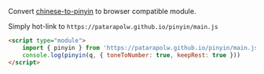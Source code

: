 Convert [chinese-to-pinyin](https://www.npmjs.com/package/chinese-to-pinyin) to browser compatible module.

Simply hot-link to `https://patarapolw.github.io/pinyin/main.js`

```html
<script type="module">
    import { pinyin } from 'https://patarapolw.github.io/pinyin/main.js'
    console.log(pinyin(q, { toneToNumber: true, keepRest: true }))
</script>
```
